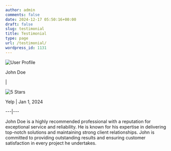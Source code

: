 ```yaml
---
author: admin
comments: false
date: 2024-12-17 05:50:16+00:00
draft: false
slug: testimonial
title: Testimonial
type: page
url: /testimonial/
wordpress_id: 1131
---
```


![User Profile](https://cabear.com/wp-content/uploads/2024/12/image-5.png)

John Doe

|

![5 Stars](https://cabear.com/wp-content/uploads/2024/12/image-3.png)

Yelp | Jan 1, 2024  
  
---|---  
  
John Doe is a highly recommended professional with a reputation for
exceptional service and reliability. He is known for his expertise in
delivering top-notch solutions and maintaining strong client relationships.
John is committed to providing outstanding results and ensuring customer
satisfaction in every project he undertakes.

